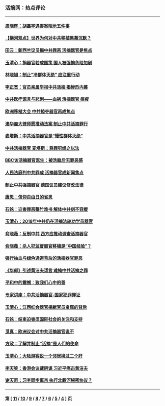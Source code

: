 ### 活摘网：热点评论
---
#### [周晓辉：胡鑫宇遇害案昭示五件事](../../pages/nf5879/n13921870.md?02050430) 
#### [【横河观点】世界为何对中共移植黑幕沉默？](../../pages/nf5879/n13244249.md?02050430) 
#### [田云：新西兰议员揭中共罪恶 活摘器官是焦点](../../pages/nf5879/n13070629.md?02050430) 
#### [玉清心：捐器官若成国策 国人被强摘危险加剧](../../pages/nf5879/n12802713.md?02050430) 
#### [林晓旭：制止“冷群体灭绝” 应注重行动](../../pages/nf5879/n12779736.md?02050430) 
#### [李正宽：官员亲属举报中共活摘 揭惨烈内幕](../../pages/nf5879/n12684490.md?02050430) 
#### [中共医疗谎言与悲剧——血祸 活摘器官 瘟疫](../../pages/nf5879/n12372103.md?02050430) 
#### [欧洲移植大会 中共掠夺器官再成焦点](../../pages/nf5879/n11538883.md?02050430) 
#### [澳华裔大律师愿推动法案 制止中共活摘罪行](../../pages/nf5879/n11377039.md?02050430) 
#### [麦塔斯：中共活摘器官是“慢性群体灭绝”](../../pages/nf5879/n11350529.md?02050430) 
#### [中共活摘器官 麦塔斯：将罪犯绳之以法](../../pages/nf5879/n11347973.md?02050430) 
#### [BBC访活摘器官医生：被洗脑后无罪恶感](../../pages/nf5879/n11335935.md?02050430) 
#### [人民法庭判中共罪成 活摘器官成新闻焦点](../../pages/nf5879/n11331578.md?02050430) 
#### [制止中共强摘器官 德国议员建议修改法律](../../pages/nf5879/n11249451.md?02050430) 
#### [唐恩：信仰自由日的省思](../../pages/nf5879/n11003525.md?02050430) 
#### [石铭：迫害罪恶罄竹难书  解体中共刻不容缓](../../pages/nf5879/n10942855.md?02050430) 
#### [玉清心：2018年中共仍在活摘法轮功学员器官](../../pages/nf5879/n10914646.md?02050430) 
#### [俞晓薇：反制中共 西方应推动调查活摘器官](../../pages/nf5879/n10794671.md?02050430) 
#### [俞晓薇：杀人犯监督器官移植是“中国经验”？](../../pages/nf5879/n10466427.md?02050430) 
#### [强行抽血与绿色通道背后的活摘器官罪恶](../../pages/nf5879/n10004708.md?02050430) 
#### [《华邮》引述黄洁夫谎言 难掩中共活摘之罪](../../pages/nf5879/n9642309.md?02050430) 
#### [平和中的震撼：致我们心中的善](../../pages/nf5879/n9021123.md?02050430) 
#### [专家讲座：中共活摘器官-国家犯罪罪证](../../pages/nf5879/n8828153.md?02050430) 
#### [玉清心：江西红会器官捐献官员贪腐的背后](../../pages/nf5879/n8522122.md?02050430) 
#### [石铭：结束迫害须国际社会的关注和支持](../../pages/nf5879/n8443497.md?02050430) 
#### [觅真：欧洲议会对中共活摘器官说不](../../pages/nf5879/n8337486.md?02050430) 
#### [方政：了解并制止“活摘”是人们的使命](../../pages/nf5879/n8329214.md?02050430) 
#### [玉清心：大陆游客说一个邻居换过二个肝](../../pages/nf5879/n8291404.md?02050430) 
#### [李天笑：香港会议藏阴谋 习近平痛击黄洁夫](../../pages/nf5879/n8241459.md?02050430) 
#### [谢天奇：习李同步离京 执行北戴河秘密协议？](../../pages/nf5879/n8230418.md?02050430) 

---
#### 第 [ [11](./11.md?02050430) / [10](./10.md?02050430) / [9](./9.md?02050430) / [8](./8.md?02050430) / [7](./7.md?02050430) / [6](./6.md?02050430) / [5](./5.md?02050430) / [4](./4.md?02050430) ] 页
